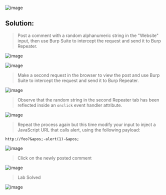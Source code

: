 ![image](https://github.com/udayk01/Web-Security/assets/52235763/95b18a28-ef32-4b35-812d-80b1ee226d89)

## Solution:

> Post a comment with a random alphanumeric string in the "Website" input, then use Burp Suite to intercept the request and send it to Burp Repeater.

![image](https://github.com/udayk01/Web-Security/assets/52235763/b63462cb-05e3-415a-9ff0-e94045ec67d4)

![image](https://github.com/udayk01/Web-Security/assets/52235763/29607c34-ecb0-48fa-8850-4bc47b02e937)

> Make a second request in the browser to view the post and use Burp Suite to intercept the request and send it to Burp Repeater.

![image](https://github.com/udayk01/Web-Security/assets/52235763/f9119a57-029e-4fc8-a9a4-c872e818bb1e)

> Observe that the random string in the second Repeater tab has been reflected inside an ```onclick``` event handler attribute.

![image](https://github.com/udayk01/Web-Security/assets/52235763/60261551-ce6a-4831-beac-204f8468e16c)

> Repeat the process again but this time modify your input to inject a JavaScript URL that calls alert, using the following payload:

```http://foo?&apos;-alert(1)-&apos;```

![image](https://github.com/udayk01/Web-Security/assets/52235763/d9931aad-d25c-4b6a-9003-1e8a518cb08a)

> Click on the newly posted comment

![image](https://github.com/udayk01/Web-Security/assets/52235763/8e9cf5de-f15c-4ffa-ad5f-3bb4001cf0e6)

> Lab Solved

![image](https://github.com/udayk01/Web-Security/assets/52235763/e6329b90-9c5d-4269-849f-30d5088b931b)

